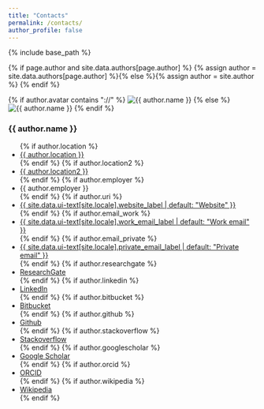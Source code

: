 ```yaml
---
title: "Contacts"
permalink: /contacts/
author_profile: false
---
```


{% include base_path %}

{% if page.author and site.data.authors[page.author] %}
  {% assign author = site.data.authors[page.author] %}{% else %}{% assign author = site.author %}
{% endif %}


<div itemscope itemtype="http://schema.org/Person">

  <div class="author__avatar">
    {% if author.avatar contains "://" %}
    	<img src="{{ author.avatar }}" alt="{{ author.name }}">
    {% else %}
    	<img src="{{ author.avatar | prepend: "/images/" | prepend: base_path }}" class="author__avatar" alt="{{ author.name }}">
    {% endif %}
  </div>

  <div class="author__content">
    <h3 class="author__name">{{ author.name }}</h3>
  </div>

  <div class="author__urls-wrapper">
    <ul class="author__urls social-icons">
      {% if author.location %}
        <li><a href="https://www.google.com/maps/search/{{ author.location }},{{ author.location2 }}"><i class="fa fa-fw fa-map-marker" aria-hidden="true"></i> {{ author.location }}</a></li>
      {% endif %}
      {% if author.location2 %}
        <li><a href="https://www.google.com/maps/search/{{ author.location }},{{ author.location2 }}"><i class="fa fa-fw fa-map-marker" aria-hidden="true"></i> {{ author.location2 }}</a></li>
      {% endif %}
      {% if author.employer %}
        <li><i class="fa fa-fw fa-briefcase" aria-hidden="true"></i> {{ author.employer }}</li>
      {% endif %}
      {% if author.uri %}
        <li><a href="{{ author.uri }}"><i class="fas fa-fw fa-link" aria-hidden="true"></i> {{ site.data.ui-text[site.locale].website_label | default: "Website" }}</a></li>
      {% endif %}
      {% if author.email_work %}
        <li><a href="mailto:{{ author.email_work }}"><i class="fas fa-fw fa-envelope" aria-hidden="true"></i> {{ site.data.ui-text[site.locale].work_email_label | default: "Work email" }}</a></li>
      {% endif %}
      {% if author.email_private %}
        <li><a href="mailto:{{ author.email_private }}"><i class="fas fa-fw fa-envelope" aria-hidden="true"></i> {{ site.data.ui-text[site.locale].private_email_label | default: "Private email" }}</a></li>
      {% endif %}
      {% if author.researchgate %}
        <li><a href="{{ author.researchgate }}"><i class="fab fa-fw fa-researchgate" aria-hidden="true"></i> ResearchGate</a></li>
      {% endif %}
      {% if author.linkedin %}
        <li><a href="https://www.linkedin.com/in/{{ author.linkedin }}"><i class="fab fa-fw fa-linkedin" aria-hidden="true"></i> LinkedIn</a></li>
      {% endif %}
      {% if author.bitbucket %}
        <li><a href="https://bitbucket.org/{{ author.bitbucket }}"><i class="fab fa-fw fa-bitbucket" aria-hidden="true"></i> Bitbucket</a></li>
      {% endif %}
      {% if author.github %}
        <li><a href="https://github.com/{{ author.github }}"><i class="fab fa-fw fa-github" aria-hidden="true"></i> Github</a></li>
      {% endif %}
      {% if author.stackoverflow %}
        <li><a href="https://www.stackoverflow.com/users/{{ author.stackoverflow }}"><i class="fab fa-fw fa-stack-overflow" aria-hidden="true"></i> Stackoverflow</a></li>
      {% endif %}
      {% if author.googlescholar %}
        <li><a href="{{ author.googlescholar }}"><i class="fas fa-fw fa-graduation-cap"></i> Google Scholar</a></li>
      {% endif %}
      {% if author.orcid %}
        <li><a href="{{ author.orcid }}"><i class="ai ai-orcid-square ai-fw"></i> ORCID</a></li>
      {% endif %}
      {% if author.wikipedia %}
        <li><a href="https://en.wikipedia.org/wiki/User:{{ author.wikipedia }}"><i class="fab fa-fw fa-wikipedia-w" aria-hidden="true"></i> Wikipedia</a></li>
      {% endif %}
    </ul>
  </div>
</div>
